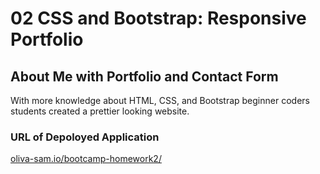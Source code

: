 # 02 CSS and Bootstrap: Responsive Portfolio
## About Me with Portfolio and Contact Form

With more knowledge about HTML, CSS, and Bootstrap beginner coders students created a prettier looking website.

### URL of Depoloyed Application

[oliva-sam.io/bootcamp-homework2/](https://oliva-sam.github.io/bootcamp-homework2/)

